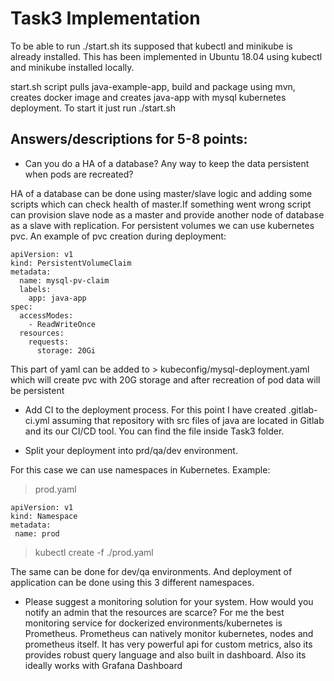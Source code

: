 # Task3 Implementation
To be able to run ./start.sh its supposed that kubectl and minikube is already installed.
This has been implemented in Ubuntu 18.04 using kubectl and minikube installed locally.

start.sh script pulls java-example-app, build and package using mvn, creates docker image and creates java-app with mysql kubernetes deployment.
To start it just run ./start.sh


## Answers/descriptions for 5-8 points:
-  Can you do a HA of a database? Any way to keep the data persistent when pods are
  recreated?
 
 HA of a database can be done using master/slave logic and adding some scripts which can check health of master.If something went wrong script can provision slave node as a master and provide another node of database as a slave with replication.
 For persistent volumes we can use  kubernetes pvc. An example of pvc creation during deployment:
 ```
 apiVersion: v1
 kind: PersistentVolumeClaim
 metadata:
   name: mysql-pv-claim
   labels:
     app: java-app
 spec:
   accessModes:
     - ReadWriteOnce
   resources:
     requests:
       storage: 20Gi
 ```
 This part of yaml can be added to > kubeconfig/mysql-deployment.yaml which will create pvc with 20G storage and after recreation of pod data will be persistent
 
 -  Add CI to the deployment process.
 For this point I have created .gitlab-ci.yml assuming that repository with src files of java are located in Gitlab and its our CI/CD tool.
 You can find the file inside Task3 folder.
 
 - Split your deployment into prd/qa/dev environment.
 
 For this case we can use namespaces in Kubernetes.
 Example:
 > prod.yaml
 ```aidl
apiVersion: v1
kind: Namespace
metadata:
  name: prod
```
> kubectl create -f ./prod.yaml

The same can be done for dev/qa environments. And deployment of application can be done using this 3 different namespaces.

- Please suggest a monitoring solution for your system. How would you notify an admin
  that the resources are scarce?
  For me the best monitoring service for dockerized environments/kubernetes is Prometheus.
  Prometheus can natively monitor kubernetes, nodes and prometheus itself.
  It has very powerful api for custom metrics, also its provides robust query language and also built in dashboard.
  Also its ideally works with Grafana Dashboard 
